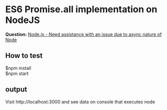 # ES6 Promise.all implementation on NodeJS
**Question:** [Node.js - Need assistance with an issue due to async nature of Node](stackoverflow.com/questions/30356058/node-js-need-assistance-with-an-issue-due-to-async-nature-of-node/30357396)

## How to test
$npm install  
$npm start

## output
Visit http://localhost:3000 and see data on console that executes node
